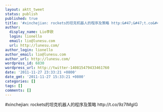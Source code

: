 ```yaml
---
layout: aktt_tweet
status: publish
published: true
title: '#xinchejian: rockets的坦克机器人的程序及策略 http:&#47;&#47;t.co&#47;9z7lM...'
author:
  display_name: Lio李欧
  login: lionello
  email: lio@lunesu.com
  url: http://lunesu.com/
author_login: lionello
author_email: lio@lunesu.com
author_url: http://lunesu.com/
wordpress_id: 6830
wordpress_url: http://twitter-140815479433461760
date: '2011-11-27 23:33:21 +0800'
date_gmt: '2011-11-27 15:33:21 +0800'
categories: []
tags: []
comments: []
---
```

<p>#xinchejian: rockets的坦克机器人的程序及策略 http:&#47;&#47;t.co&#47;9z7lMgIG</p>
